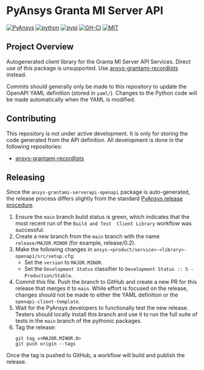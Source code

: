 # PyAnsys Granta MI Server API

[![PyAnsys](https://img.shields.io/badge/Py-Ansys-ffc107.svg?labelColor=black&logo=data:image/png;base64,iVBORw0KGgoAAAANSUhEUgAAABAAAAAQCAIAAACQkWg2AAABDklEQVQ4jWNgoDfg5mD8vE7q/3bpVyskbW0sMRUwofHD7Dh5OBkZGBgW7/3W2tZpa2tLQEOyOzeEsfumlK2tbVpaGj4N6jIs1lpsDAwMJ278sveMY2BgCA0NFRISwqkhyQ1q/Nyd3zg4OBgYGNjZ2ePi4rB5loGBhZnhxTLJ/9ulv26Q4uVk1NXV/f///////69du4Zdg78lx//t0v+3S88rFISInD59GqIH2esIJ8G9O2/XVwhjzpw5EAam1xkkBJn/bJX+v1365hxxuCAfH9+3b9/+////48cPuNehNsS7cDEzMTAwMMzb+Q2u4dOnT2vWrMHu9ZtzxP9vl/69RVpCkBlZ3N7enoDXBwEAAA+YYitOilMVAAAAAElFTkSuQmCC)](https://docs.pyansys.com/)
[![python](https://img.shields.io/pypi/pyversions/ansys-grantami-serverapi-openapi?logo=pypi)](https://pypi.org/project/ansys-grantami-serverapi-openapi/)
[![pypi](https://img.shields.io/pypi/v/ansys-grantami-serverapi-openapi.svg?logo=python&logoColor=white)](https://pypi.org/project/ansys-grantami-serverapi-openapi/)
[![GH-CI](https://github.com/pyansys/grantami-serverapi-openapi/actions/workflows/build_and_test_library.yml/badge.svg)](https://github.com/pyansys/grantami-serverapi-openapi/actions/workflows/build_and_test_library.yml)
[![MIT](https://img.shields.io/badge/License-MIT-yellow.svg)](https://opensource.org/licenses/MIT)


## Project Overview

Autogenerated client library for the Granta MI Server API Services. Direct use
of this package is unsupported. Use [ansys-grantami-recordlists](https://github.com/pyansys/grantami-recordlists)
instead.

Commits should generally only be made to this repository to update the OpenAPI
YAML definition (stored in ``yaml/``). Changes to the Python code will be made
automatically when the YAML is modified.


## Contributing

This repository is not under active development. It is only for storing the code generated from the API
definition. All development is done in the following repositories:

- [ansys-grantami-recordlists](https://github.com/pyansys/grantami-recordlists)


## Releasing

Since the ``ansys-grantami-serverapi-openapi`` package is auto-generated, the release process differs slightly from
the standard [PyAnsys release procedure](https://dev.docs.pyansys.com/guidelines/dev_practices.html#release-procedures).

1. Ensure the ``main`` branch build status is green, which indicates that the most recent run of the ``Build and Test 
   Client Library`` workflow was successful.
2. Create a new branch from the ``main`` branch with the name ``release/MAJOR.MINOR`` (for example, release/0.2).
3. Make the following changes in ``ansys-<product/service>-<library>-openapi/src/setup.cfg``:
    - Set the ``version`` to ``MAJOR.MINOR``.
    - Set the ``Development Status`` classifier to ``Development Status :: 5 - Production/Stable``.
4. Commit this file. Push the branch to GitHub and create a new PR for this release that merges it to ``main``.
   While effort is focused on the release, changes should not be made to either the YAML definition
   or the ``openapi-client-template``.
5. Wait for the PyAnsys developers to functionally test the new release. Testers should locally install this
   branch and use it to run the full suite of tests in the ``main`` branch of the pythonic packages.
6. Tag the release:
   ```console
   git tag v<MAJOR.MINOR.0>
   git push origin --tags
   ```

Once the tag is pushed to GitHub, a workflow will build and publish the release.
